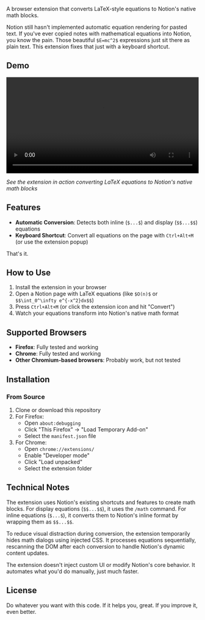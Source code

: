 A browser extension that converts LaTeX-style equations to Notion's native math blocks.

Notion still hasn't implemented automatic equation rendering for pasted text. If you've ever copied notes with mathematical equations into Notion, you know the pain. Those beautiful `$E=mc^2$` expressions just sit there as plain text. This extension fixes that just with a keyboard shortcut.

## Demo

<video src="https://github.com/user-attachments/assets/your-video-id/Demo.mp4" controls width="100%">
  Your browser does not support the video tag.
</video>

_See the extension in action converting LaTeX equations to Notion's native math blocks_

## Features

- **Automatic Conversion**: Detects both inline (`$...$`) and display (`$$...$$`) equations
- **Keyboard Shortcut**: Convert all equations on the page with `Ctrl+Alt+M` (or use the extension popup)

That's it.

## How to Use

1. Install the extension in your browser
2. Open a Notion page with LaTeX equations (like `$O(n)$` or `$$\int_0^\infty e^{-x^2}dx$$`)
3. Press `Ctrl+Alt+M` (or click the extension icon and hit "Convert")
4. Watch your equations transform into Notion's native math format

## Supported Browsers

- **Firefox**: Fully tested and working
- **Chrome**: Fully tested and working
- **Other Chromium-based browsers**: Probably work, but not tested

## Installation

### From Source

1. Clone or download this repository
2. For Firefox:
   - Open `about:debugging`
   - Click "This Firefox" → "Load Temporary Add-on"
   - Select the `manifest.json` file
3. For Chrome:
   - Open `chrome://extensions/`
   - Enable "Developer mode"
   - Click "Load unpacked"
   - Select the extension folder

## Technical Notes

The extension uses Notion's existing shortcuts and features to create math blocks. For display equations (`$$...$$`), it uses the `/math` command. For inline equations (`$...$`), it converts them to Notion's inline format by wrapping them as `$$...$$`.

To reduce visual distraction during conversion, the extension temporarily hides math dialogs using injected CSS. It processes equations sequentially, rescanning the DOM after each conversion to handle Notion's dynamic content updates.

The extension doesn't inject custom UI or modify Notion's core behavior. It automates what you'd do manually, just much faster.

## License

Do whatever you want with this code. If it helps you, great. If you improve it, even better.
